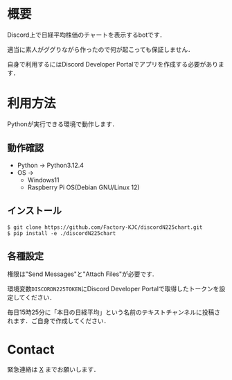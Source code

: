 # 概要
Discord上で日経平均株価のチャートを表示するbotです．

適当に素人がググりながら作ったので何が起こっても保証しません．

自身で利用するにはDiscord Developer Portalでアプリを作成する必要があります．

# 利用方法

Pythonが実行できる環境で動作します．

## 動作確認
* Python -> Python3.12.4
* OS ->
  * Windows11
  * Raspberry Pi OS(Debian GNU/Linux 12)

## インストール

```
$ git clone https://github.com/Factory-KJC/discordN225chart.git
$ pip install -e ./discordN225chart
```

## 各種設定


権限は"Send Messages"と"Attach Files"が必要です.

環境変数`DISCORDN225TOKEN`にDiscord Developer Portalで取得したトークンを設定してください．

毎日15時25分に「本日の日経平均」という名前のテキストチャンネルに投稿されます．ご自身で作成してください．

# Contact

緊急連絡は [X](x.com/KJC_UEC) までお願いします．
